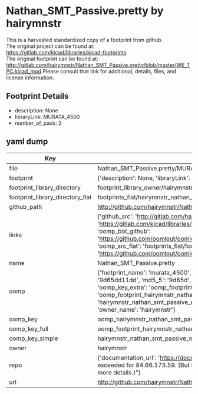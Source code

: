 # Nathan_SMT_Passive.pretty by hairymnstr  
This is a harvested standardized copy of a footprint from github.  
The original project can be found at:  
https://gitlab.com/kicad/libraries/kicad-footprints  
The original footprint can be found at:
http://gitlab.com/hairymnstr/Nathan_SMT_Passive.pretty/blob/master/WE_TPC.kicad_mod
Please consult that link for additional, details, files, and license information.  
## Footprint Details
* description: None  
* libraryLink: MURATA_4500  
* number_of_pads: 2  
## yaml dump  
| Key | Value |  
| --- | --- |  
| file | Nathan_SMT_Passive.pretty/MURATA_4500.kicad_mod |  
| footprint | {'description': None, 'libraryLink': 'MURATA_4500', 'number_of_pads': 2} |  
| footprint_library_directory | footprint_library_owner/hairymnstr_Nathan_SMT_Passive.pretty |  
| footprint_library_directory_flat | footprints_flat/hairymnstr_nathan_smt_passive_murata_4500/working |  
| github_path | http://github.com/hairymnstr/Nathan_SMT_Passive.pretty/blob/master/MURATA_4500.kicad_mod |  
| links | {'github_src': 'http://gitlab.com/hairymnstr/Nathan_SMT_Passive.pretty/blob/master/WE_TPC.kicad_mod', 'github_src_repo': 'https://gitlab.com/kicad/libraries/kicad-footprints', 'oomp_bot': 'footprints/hairymnstr_nathan_smt_passive_murata_4500/working', 'oomp_bot_github': 'https://github.com/oomlout/oomlout_oomp_footprint_bot/tree/main/footprints/hairymnstr_nathan_smt_passive_murata_4500/working', 'oomp_src_flat': 'footprints_flat/footprints_flat/hairymnstr_nathan_smt_passive_murata_4500/working', 'oomp_src_flat_github': 'https://github.com/oomlout/oomlout_oomp_footprint_src/tree/main/footprints_flat/hairymnstr_nathan_smt_passive_murata_4500/working'} |  
| name | Nathan_SMT_Passive.pretty |  
| oomp | {'footprint_name': 'murata_4500', 'library_name': 'nathan_smt_passive', 'md5': '9d65dd11dd8b806f1beceaf1f52b7cd3', 'md5_10': '9d65dd11dd', 'md5_5': '9d65d', 'md5_6': '9d65dd', 'oomp_key': 'oomp_hairymnstr_nathan_smt_passive_murata_4500', 'oomp_key_extra': 'oomp_footprint_hairymnstr_nathan_smt_passive_murata_4500', 'oomp_key_full': 'oomp_footprint_hairymnstr_nathan_smt_passive_murata_4500_9d65dd', 'oomp_key_simple': 'hairymnstr_nathan_smt_passive_murata_4500', 'original_filename': 'Nathan_SMT_Passive.pretty/MURATA_4500.kicad_mod', 'owner_name': 'hairymnstr'} |  
| oomp_key | oomp_hairymnstr_nathan_smt_passive_murata_4500 |  
| oomp_key_full | oomp_footprint_hairymnstr_nathan_smt_passive_murata_4500 |  
| oomp_key_simple | hairymnstr_nathan_smt_passive_murata_4500 |  
| owner | hairymnstr |  
| repo | {'documentation_url': 'https://docs.github.com/rest/overview/resources-in-the-rest-api#rate-limiting', 'message': "API rate limit exceeded for 84.66.173.59. (But here's the good news: Authenticated requests get a higher rate limit. Check out the documentation for more details.)"} |  
| url | http://github.com/hairymnstr/Nathan_SMT_Passive.pretty |  

